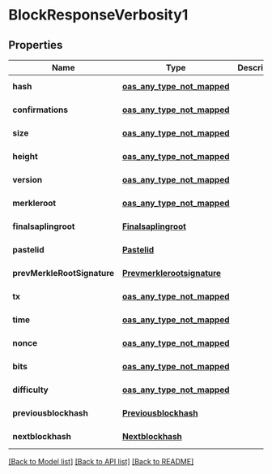 # BlockResponseVerbosity1
## Properties

| Name | Type | Description | Notes |
|------------ | ------------- | ------------- | -------------|
| **hash** | [**oas_any_type_not_mapped**](.md) |  | [default to null] |
| **confirmations** | [**oas_any_type_not_mapped**](.md) |  | [default to null] |
| **size** | [**oas_any_type_not_mapped**](.md) |  | [default to null] |
| **height** | [**oas_any_type_not_mapped**](.md) |  | [default to null] |
| **version** | [**oas_any_type_not_mapped**](.md) |  | [default to null] |
| **merkleroot** | [**oas_any_type_not_mapped**](.md) |  | [default to null] |
| **finalsaplingroot** | [**Finalsaplingroot**](Finalsaplingroot.md) |  | [default to null] |
| **pastelid** | [**Pastelid**](Pastelid.md) |  | [default to null] |
| **prevMerkleRootSignature** | [**Prevmerklerootsignature**](Prevmerklerootsignature.md) |  | [default to null] |
| **tx** | [**oas_any_type_not_mapped**](.md) |  | [default to null] |
| **time** | [**oas_any_type_not_mapped**](.md) |  | [default to null] |
| **nonce** | [**oas_any_type_not_mapped**](.md) |  | [default to null] |
| **bits** | [**oas_any_type_not_mapped**](.md) |  | [default to null] |
| **difficulty** | [**oas_any_type_not_mapped**](.md) |  | [default to null] |
| **previousblockhash** | [**Previousblockhash**](Previousblockhash.md) |  | [default to null] |
| **nextblockhash** | [**Nextblockhash**](Nextblockhash.md) |  | [default to null] |

[[Back to Model list]](../README.md#documentation-for-models) [[Back to API list]](../README.md#documentation-for-api-endpoints) [[Back to README]](../README.md)

